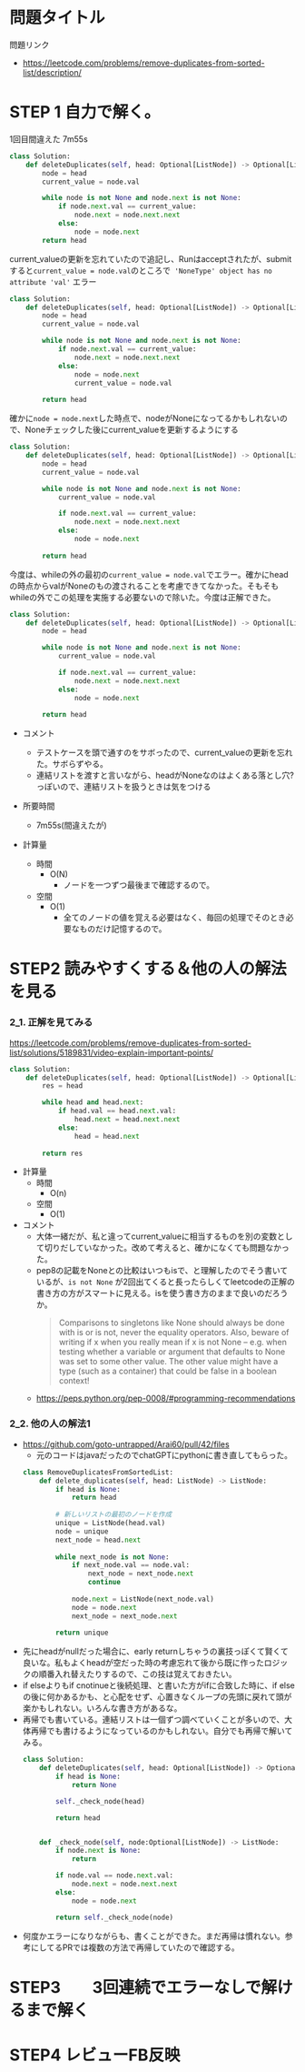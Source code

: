 # 問題タイトル
問題リンク
- https://leetcode.com/problems/remove-duplicates-from-sorted-list/description/


# STEP 1 自力で解く。
1回目間違えた 7m55s
```python
class Solution:
    def deleteDuplicates(self, head: Optional[ListNode]) -> Optional[ListNode]:
        node = head
        current_value = node.val

        while node is not None and node.next is not None:
            if node.next.val == current_value:
                node.next = node.next.next
            else:
                node = node.next
        return head
```

current_valueの更新を忘れていたので追記し、Runはacceptされたが、submitすると```current_value = node.val```のところで``` 'NoneType' object has no attribute 'val'``` エラー

```python
class Solution:
    def deleteDuplicates(self, head: Optional[ListNode]) -> Optional[ListNode]:
        node = head
        current_value = node.val

        while node is not None and node.next is not None:
            if node.next.val == current_value:
                node.next = node.next.next
            else:
                node = node.next
                current_value = node.val
                
        return head

```
確かに```node = node.next```した時点で、nodeがNoneになってるかもしれないので、Noneチェックした後にcurrent_valueを更新するようにする
```python
class Solution:
    def deleteDuplicates(self, head: Optional[ListNode]) -> Optional[ListNode]:
        node = head
        current_value = node.val

        while node is not None and node.next is not None:
            current_value = node.val

            if node.next.val == current_value:
                node.next = node.next.next
            else:
                node = node.next
                    
        return head

```
今度は、whileの外の最初の```current_value = node.val```でエラー。確かにheadの時点からvalがNoneのもの渡されることを考慮できてなかった。そもそもwhileの外でこの処理を実施する必要ないので除いた。今度は正解できた。
```python
class Solution:
    def deleteDuplicates(self, head: Optional[ListNode]) -> Optional[ListNode]:
        node = head

        while node is not None and node.next is not None:
            current_value = node.val

            if node.next.val == current_value:
                node.next = node.next.next
            else:
                node = node.next
                    
        return head
```

- コメント
    - テストケースを頭で通すのをサボったので、current_valueの更新を忘れた。サボらずやる。
    - 連結リストを渡すと言いながら、headがNoneなのはよくある落とし穴?っぽいので、連結リストを扱うときは気をつける


- 所要時間
    - 7m55s(間違えたが)
- 計算量
    - 時間
        - O(N)
            - ノードを一つずつ最後まで確認するので。
    - 空間
        - O(1)
            - 全てのノードの値を覚える必要はなく、毎回の処理でそのとき必要なものだけ記憶するので。

# STEP2 読みやすくする＆他の人の解法を見る
### 2_1.  正解を見てみる
https://leetcode.com/problems/remove-duplicates-from-sorted-list/solutions/5189831/video-explain-important-points/
``` py
class Solution:
    def deleteDuplicates(self, head: Optional[ListNode]) -> Optional[ListNode]:
        res = head

        while head and head.next:
            if head.val == head.next.val:
                head.next = head.next.next
            else:
                head = head.next
        
        return res
```

- 計算量
    - 時間
        - O(n)
    - 空間
        - O(1)
- コメント
    - 大体一緒だが、私と違ってcurrent_valueに相当するものを別の変数として切りだしていなかった。改めて考えると、確かになくても問題なかった。
    - pep8の記載をNoneとの比較はいつもisで、と理解したのでそう書いているが、```is not None``` が2回出てくると長ったらしくてleetcodeの正解の書き方の方がスマートに見える。isを使う書き方のままで良いのだろうか。
        >Comparisons to singletons like None should always be done with is or is not, never the equality operators.
        Also, beware of writing if x when you really mean if x is not None – e.g. when testing whether a variable or argument that defaults to None was set to some other value. The other value might have a type (such as a container) that could be false in a boolean context!
     - https://peps.python.org/pep-0008/#programming-recommendations


### 2_2. 他の人の解法1
-  https://github.com/goto-untrapped/Arai60/pull/42/files
    - 元のコードはjavaだったのでchatGPTにpythonに書き直してもらった。
    ```py
    class RemoveDuplicatesFromSortedList:
        def delete_duplicates(self, head: ListNode) -> ListNode:
            if head is None:
                return head
            
            # 新しいリストの最初のノードを作成
            unique = ListNode(head.val)
            node = unique
            next_node = head.next
            
            while next_node is not None:
                if next_node.val == node.val:
                    next_node = next_node.next
                    continue
                
                node.next = ListNode(next_node.val)
                node = node.next
                next_node = next_node.next
            
            return unique
    ```
- 先にheadがnullだった場合に、early returnしちゃうの裏技っぽくて賢くて良いな。私もよくheadが空だった時の考慮忘れて後から既に作ったロジックの順番入れ替えたりするので、この技は覚えておきたい。
- if elseよりもif cnotinueと後続処理、と書いた方がifに合致した時に、if elseの後に何かあるかも、と心配をせず、心置きなくループの先頭に戻れて頭が楽かもしれない。いろんな書き方があるな。
- 再帰でも書いている。連結リストは一個ずつ調べていくことが多いので、大体再帰でも書けるようになっているのかもしれない。自分でも再帰で解いてみる。
    ```py
    class Solution:
        def deleteDuplicates(self, head: Optional[ListNode]) -> Optional[ListNode]:
            if head is None:
                return None

            self._check_node(head)

            return head


        def _check_node(self, node:Optional[ListNode]) -> ListNode:
            if node.next is None:
                return

            if node.val == node.next.val:
                node.next = node.next.next
            else:
                node = node.next

            return self._check_node(node)
    ```
- 何度かエラーになりながらも、書くことができた。まだ再帰は慣れない。参考にしてるPRでは複数の方法で再帰していたので確認する。

# STEP3　　3回連続でエラーなしで解けるまで解く

# STEP4 レビューFB反映